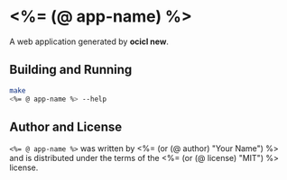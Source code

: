 # <%= (@ app-name) %>

A web application generated by **ocicl new**.

## Building and Running

```sh
make
<%= @ app-name %> --help
```

## Author and License

`<%= @ app-name %>` was written by <%= (or (@ author) "Your Name") %> and is distributed
under the terms of the <%= (or (@ license) "MIT") %> license.

